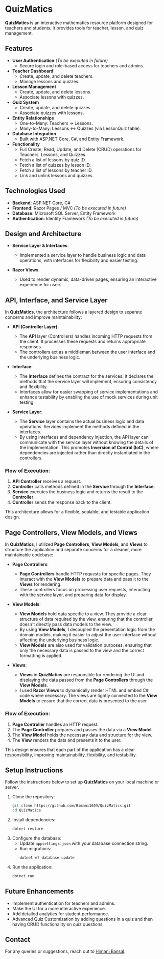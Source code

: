 # QuizMatics

**QuizMatics** is an interactive mathematics resource platform designed for teachers and students. It provides tools for teacher, lesson, and quiz management.

## Features

- **User Authentication** *(To be executed in future)*
  - Secure login and role-based access for teachers and admins.
- **Teacher Dashboard**
  - Create, update, and delete teachers.
  - Manage lessons and quizzes.
- **Lesson Management**
  - Create, update, and delete lessons.
  - Associate lessons with quizzes.
- **Quiz System**
  - Create, update, and delete quizzes.
  - Associate quizzes with lessons.
- **Entity Relationships**
  - One-to-Many: Teachers → Lessons.
  - Many-to-Many: Lessons ↔ Quizzes (via LessonQuiz table).
- **Database Integration**
  - Built with ASP.NET Core, C#, and Entity Framework.
- **Functionality**
  - Full Create, Read, Update, and Delete (CRUD) operations for Teachers, Lessons, and Quizzes.
  - Fetch a list of lessons by quiz ID.
  - Fetch a list of quizzes by lesson ID.
  - Fetch a list of lessons by teacher ID.
  - Link and unlink lessons and quizzes.

## Technologies Used

- **Backend**: ASP.NET Core, C#
- **Frontend**: Razor Pages / MVC *(To be executed in future)*
- **Database**: Microsoft SQL Server, Entity Framework
- **Authentication**: Identity Framework *(To be executed in future)*

## Design and Architecture

- **Service Layer & Interfaces**: 
  - Implemented a service layer to handle business logic and data operations, with interfaces for flexibility and easier testing.
  
- **Razor Views**: 
  - Used to render dynamic, data-driven pages, ensuring an interactive experience for users.

## API, Interface, and Service Layer

In **QuizMatics**, the architecture follows a layered design to separate concerns and improve maintainability:

- **API (Controller Layer)**:
  - The **API** layer (Controllers) handles incoming HTTP requests from the client. It processes these requests and returns appropriate responses.
  - The controllers act as a middleman between the user interface and the underlying business logic.

- **Interface**:
  - The **Interface** defines the contract for the services. It declares the methods that the service layer will implement, ensuring consistency and flexibility.
  - Interfaces allow for easier swapping of service implementations and enhance testability by enabling the use of mock services during unit testing.

- **Service Layer**:
  - The **Service** layer contains the actual business logic and data operations. Services implement the methods defined in the interfaces.
  - By using interfaces and dependency injection, the API layer can communicate with the service layer without knowing the details of the implementation. This promotes **Inversion of Control (IoC)**, where dependencies are injected rather than directly instantiated in the controllers.

### Flow of Execution:

1. **API Controller** receives a request.
2. **Controller** calls methods defined in the **Service** through the **Interface**.
3. **Service** executes the business logic and returns the result to the **Controller**.
4. **Controller** sends the response back to the client.

This architecture allows for a flexible, scalable, and testable application design.

## Page Controllers, View Models, and Views

In **QuizMatics**, I utilized **Page Controllers**, **View Models**, and **Views** to structure the application and separate concerns for a cleaner, more maintainable codebase:

- **Page Controllers**:
  - **Page Controllers** handle HTTP requests for specific pages. They interact with the **View Models** to prepare data and pass it to the **Views** for rendering.
  - These controllers focus on processing user requests, interacting with the service layer, and preparing data for display.

- **View Models**:
  - **View Models** hold data specific to a view. They provide a clear structure of data required by the view, ensuring that the controller doesn't directly pass data models to the view.
  - By using **View Models**, I decoupled the presentation logic from the domain models, making it easier to adjust the user interface without affecting the underlying business logic.
  - **View Models** are also used for validation purposes, ensuring that only the necessary data is passed to the view and the correct formatting is applied.

- **Views**:
  - **Views** in **QuizMatics** are responsible for rendering the UI and displaying the data passed from the **Page Controllers** through the **View Models**.
  - I used **Razor Views** to dynamically render HTML and embed C# code where necessary. The views are tightly connected to the **View Models** to ensure that the correct data is presented to the user.

### Flow of Execution:

1. **Page Controller** handles an HTTP request.
2. The **Page Controller** prepares and passes the data via a **View Model**.
3. The **View Model** holds the necessary data and structure for the view.
4. The **View** renders the data and presents it to the user.

This design ensures that each part of the application has a clear responsibility, improving maintainability, flexibility, and testability.

## Setup Instructions
Follow the instructions below to set up **QuizMatics** on your local machine or server.

1. Clone the repository:
   ```sh
   git clone https://github.com/Himani1609/QuizMatics.git
   cd QuizMatics
   ```
2. Install dependencies:
   ```sh
   dotnet restore
   ```
3. Configure the database:
   - Update `appsettings.json` with your database connection string.
   - Run migrations:
     ```sh
     dotnet ef database update
     ```
4. Run the application:
   ```sh
   dotnet run
   ```

## Future Enhancements

- Implement authentication for teachers and admins.
- Make the UI for a more interactive experience.
- Add detailed analytics for student performance.
- Advanced Quiz Customization by adding questions in a quiz and then having CRUD functionality on quiz questions.

## Contact

For any queries or suggestions, reach out to [Himani Bansal](https://github.com/Himani1609).

